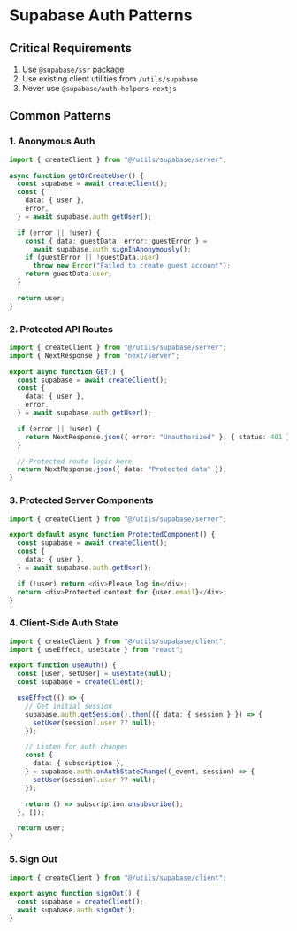 # Supabase Auth Patterns

## Critical Requirements

1. Use `@supabase/ssr` package
2. Use existing client utilities from `/utils/supabase`
3. Never use `@supabase/auth-helpers-nextjs`

## Common Patterns

### 1. Anonymous Auth

```typescript
import { createClient } from "@/utils/supabase/server";

async function getOrCreateUser() {
  const supabase = await createClient();
  const {
    data: { user },
    error,
  } = await supabase.auth.getUser();

  if (error || !user) {
    const { data: guestData, error: guestError } =
      await supabase.auth.signInAnonymously();
    if (guestError || !guestData.user)
      throw new Error("Failed to create guest account");
    return guestData.user;
  }

  return user;
}
```

### 2. Protected API Routes

```typescript
import { createClient } from "@/utils/supabase/server";
import { NextResponse } from "next/server";

export async function GET() {
  const supabase = await createClient();
  const {
    data: { user },
    error,
  } = await supabase.auth.getUser();

  if (error || !user) {
    return NextResponse.json({ error: "Unauthorized" }, { status: 401 });
  }

  // Protected route logic here
  return NextResponse.json({ data: "Protected data" });
}
```

### 3. Protected Server Components

```typescript
import { createClient } from "@/utils/supabase/server";

export default async function ProtectedComponent() {
  const supabase = await createClient();
  const {
    data: { user },
  } = await supabase.auth.getUser();

  if (!user) return <div>Please log in</div>;
  return <div>Protected content for {user.email}</div>;
}
```

### 4. Client-Side Auth State

```typescript
import { createClient } from "@/utils/supabase/client";
import { useEffect, useState } from "react";

export function useAuth() {
  const [user, setUser] = useState(null);
  const supabase = createClient();

  useEffect(() => {
    // Get initial session
    supabase.auth.getSession().then(({ data: { session } }) => {
      setUser(session?.user ?? null);
    });

    // Listen for auth changes
    const {
      data: { subscription },
    } = supabase.auth.onAuthStateChange((_event, session) => {
      setUser(session?.user ?? null);
    });

    return () => subscription.unsubscribe();
  }, []);

  return user;
}
```

### 5. Sign Out

```typescript
import { createClient } from "@/utils/supabase/client";

export async function signOut() {
  const supabase = createClient();
  await supabase.auth.signOut();
}
```
